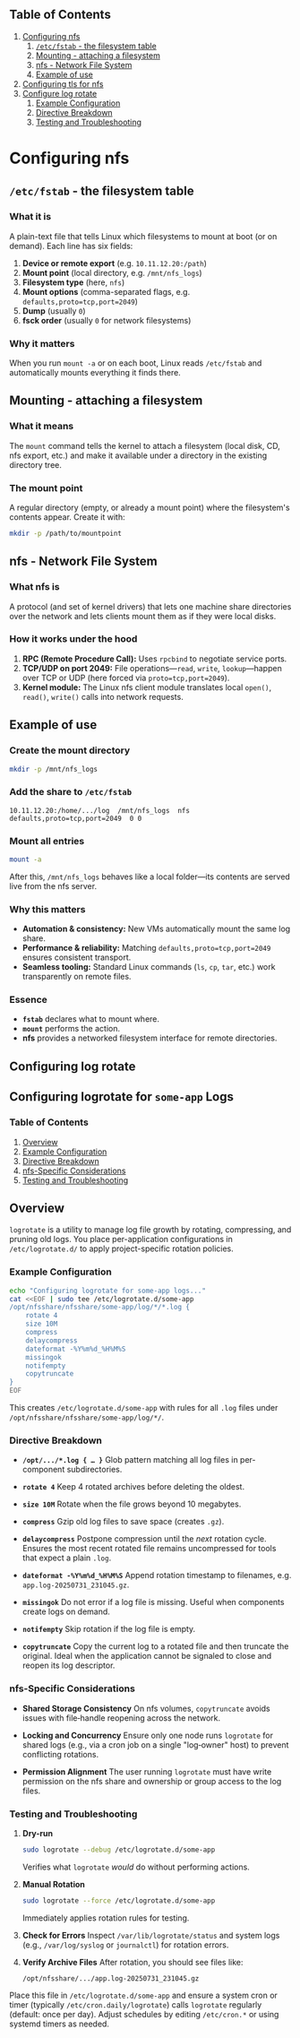 ## Table of Contents

1. [Configuring nfs](#configuring-nfs)
   1. [ `/etc/fstab` - the filesystem table](#etcfstab--the-filesystem-table)  
   1. [Mounting - attaching a filesystem](#mounting--attaching-a-filesystem)  
   1. [nfs - Network File System](#nfs--network-file-system)  
   1. [Example of use](#example-of-use)  
1. [Configuring tls for nfs](#configuring-tls-for-nfs)
1. [Configure log rotate](#configuring-log-rotate)
   1. [Example Configuration](#example-configuration)
   1. [Directive Breakdown](#directive-breakdown)
   1. [Testing and Troubleshooting](#testing-and-troubleshooting)


# Configuring nfs

## `/etc/fstab` - the filesystem table

### What it is  
A plain-text file that tells Linux which filesystems to mount at boot (or on demand). Each line has six fields:

1. **Device or remote export** (e.g. `10.11.12.20:/path`)  
1. **Mount point** (local directory, e.g. `/mnt/nfs_logs`)  
1. **Filesystem type** (here, `nfs`)  
1. **Mount options** (comma-separated flags, e.g. `defaults,proto=tcp,port=2049`)  
1. **Dump** (usually `0`)  
1. **fsck order** (usually `0` for network filesystems)

### Why it matters  
When you run `mount -a` or on each boot, Linux reads `/etc/fstab` and automatically mounts everything it finds there.


## Mounting - attaching a filesystem

### What it means  
The `mount` command tells the kernel to attach a filesystem (local disk, CD, nfs export, etc.) and make it available under a directory in the existing directory tree.

### The mount point  
A regular directory (empty, or already a mount point) where the filesystem's contents appear. Create it with:

```bash
mkdir -p /path/to/mountpoint
```


## nfs - Network File System

### What nfs is

A protocol (and set of kernel drivers) that lets one machine share directories over the network and lets clients mount them as if they were local disks.

### How it works under the hood

1. **RPC (Remote Procedure Call):** Uses `rpcbind` to negotiate service ports.
1. **TCP/UDP on port 2049:** File operations—`read`, `write`, `lookup`—happen over TCP or UDP (here forced via `proto=tcp,port=2049`).
1. **Kernel module:** The Linux nfs client module translates local `open()`, `read()`, `write()` calls into network requests.


## Example of use

### Create the mount directory

```bash
mkdir -p /mnt/nfs_logs
```

### Add the share to `/etc/fstab`

```fstab
10.11.12.20:/home/.../log  /mnt/nfs_logs  nfs  defaults,proto=tcp,port=2049  0 0
```

### Mount all entries

```bash
mount -a
```

After this, `/mnt/nfs_logs` behaves like a local folder—its contents are served live from the nfs server.


   ### Why this matters

   * **Automation & consistency:** New VMs automatically mount the same log share.
   * **Performance & reliability:** Matching `defaults,proto=tcp,port=2049` ensures consistent transport.
   * **Seamless tooling:** Standard Linux commands (`ls`, `cp`, `tar`, etc.) work transparently on remote files.


   ### Essence

   * **`fstab`** declares what to mount where.
   * **`mount`** performs the action.
   * **nfs** provides a networked filesystem interface for remote directories.

## Configuring log rotate

## Configuring logrotate for `some-app` Logs

### Table of Contents

1. [Overview](#overview)  
2. [Example Configuration](#example-configuration)  
3. [Directive Breakdown](#directive-breakdown)  
4. [nfs-Specific Considerations](#nfs-specific-considerations)  
5. [Testing and Troubleshooting](#testing-and-troubleshooting)  


## Overview

`logrotate` is a utility to manage log file growth by rotating, compressing, and pruning old logs. You place per-application configurations in `/etc/logrotate.d/` to apply project-specific rotation policies.


### Example Configuration

```bash
echo "Configuring logrotate for some-app logs..."
cat <<EOF | sudo tee /etc/logrotate.d/some-app
/opt/nfsshare/nfsshare/some-app/log/*/*.log {
    rotate 4
    size 10M
    compress
    delaycompress
    dateformat -%Y%m%d_%H%M%S
    missingok
    notifempty
    copytruncate
}
EOF
```

This creates `/etc/logrotate.d/some-app` with rules for all `.log` files under `/opt/nfsshare/nfsshare/some-app/log/*/`.


### Directive Breakdown

* **`/opt/.../*.log { … }`**
  Glob pattern matching all log files in per-component subdirectories.

* **`rotate 4`**
  Keep 4 rotated archives before deleting the oldest.

* **`size 10M`**
  Rotate when the file grows beyond 10 megabytes.

* **`compress`**
  Gzip old log files to save space (creates `.gz`).

* **`delaycompress`**
  Postpone compression until the *next* rotation cycle. Ensures the most recent rotated file remains uncompressed for tools that expect a plain `.log`.

* **`dateformat -%Y%m%d_%H%M%S`**
  Append rotation timestamp to filenames, e.g. `app.log-20250731_231045.gz`.

* **`missingok`**
  Do not error if a log file is missing. Useful when components create logs on demand.

* **`notifempty`**
  Skip rotation if the log file is empty.

* **`copytruncate`**
  Copy the current log to a rotated file and then truncate the original.
  Ideal when the application cannot be signaled to close and reopen its log descriptor.


### nfs-Specific Considerations

* **Shared Storage Consistency**
  On nfs volumes, `copytruncate` avoids issues with file‐handle reopening across the network.

* **Locking and Concurrency**
  Ensure only one node runs `logrotate` for shared logs (e.g., via a cron job on a single "log‐owner" host) to prevent conflicting rotations.

* **Permission Alignment**
  The user running `logrotate` must have write permission on the nfs share and ownership or group access to the log files.


### Testing and Troubleshooting

1. **Dry-run**

   ```bash
   sudo logrotate --debug /etc/logrotate.d/some-app
   ```

   Verifies what `logrotate` *would* do without performing actions.

2. **Manual Rotation**

   ```bash
   sudo logrotate --force /etc/logrotate.d/some-app
   ```

   Immediately applies rotation rules for testing.

3. **Check for Errors**
   Inspect `/var/lib/logrotate/status` and system logs (e.g., `/var/log/syslog` or `journalctl`) for rotation errors.

4. **Verify Archive Files**
   After rotation, you should see files like:

   ```
   /opt/nfsshare/.../app.log-20250731_231045.gz
   ```


Place this file in `/etc/logrotate.d/some-app` and ensure a system cron or timer (typically `/etc/cron.daily/logrotate`) calls `logrotate` regularly (default: once per day). Adjust schedules by editing `/etc/cron.*` or using systemd timers as needed.
